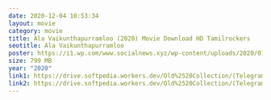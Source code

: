 ```yaml
---
date: 2020-12-04 10:53:34
layout: movie
category: movie
title: Ala Vaikunthapurramloo (2020) Movie Download HD Tamilrockers
seotitle: Ala Vaikunthapurramloo
poster: https://i1.wp.com/www.socialnews.xyz/wp-content/uploads/2020/01/10/allu-arjun-s-Ala-Vaikunthapurramuloo-movie-Grand-release-tomorrow-poster-.jpg?quality=90&zoom=1&ssl=1
size: 799 MB
year: "2020"
link1: https://drive.softpedia.workers.dev/Old%2520Collection/(Telegram%2520%40isaiminidownload)%2520-%2520Ala%2520Vaikunthapurramloo%2520(2020)%2520%5BTelugu%2520-%2520720p%2520HDRip%2520-%2520HEVC%2520-%2520x265%2520-%2520750MB%2520-%2520ESubs%5D?rootId=0AJtZkTkXLBuYUk9PVA
link2: https://drive.softpedia.workers.dev/Old%2520Collection/(Telegram%2520%40isaiminidownload)%2520-%2520Ala%2520Vaikunthapurramloo%2520(2020)%2520%5BTelugu%2520-%2520720p%2520HDRip%2520-%2520HEVC%2520-%2520x265%2520-%2520750MB%2520-%2520ESubs%5D?rootId=0AJtZkTkXLBuYUk9PVA
---
```

